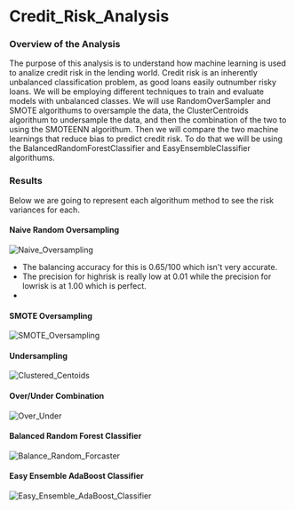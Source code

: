 # Credit_Risk_Analysis

### Overview of the Analysis

The purpose of this analysis is to understand how machine learning is used to analize credit risk in the lending world. Credit risk is an inherently unbalanced classification problem, as good loans easily outnumber risky loans. We will be employing different techniques to train and evaluate models with unbalanced classes. We will use RandomOverSampler and SMOTE algorithums  to oversample the data, the ClusterCentroids algorithum to undersample the data, and then the combination of the two to using the SMOTEENN algorithum. Then we will compare the two machine learnings that reduce bias to predict credit risk. To do that we will be using the BalancedRandomForestClassifier and EasyEnsembleClassifier algorithums.

### Results

Below we are going to represent each algorithum method to see the risk variances for each.

#### Naive Random Oversampling
![Naive_Oversampling](https://user-images.githubusercontent.com/106560752/195467274-19c5f9c8-48e6-4cb0-bc2e-b3ab712eed0e.png)
* The balancing accuracy for this is 0.65/100 which isn't very accurate.
* The precision for highrisk is really low at 0.01 while the precision for lowrisk is at 1.00 which is perfect.
* 

#### SMOTE Oversampling
![SMOTE_Oversampling](https://user-images.githubusercontent.com/106560752/195467324-e35e6efe-01a1-41bf-938f-696685f1fb87.png)


#### Undersampling
![Clustered_Centoids](https://user-images.githubusercontent.com/106560752/195467422-b68d2b30-ecd3-49d2-ba1c-def154433a18.png)


#### Over/Under Combination
![Over_Under](https://user-images.githubusercontent.com/106560752/195467366-52ad7c2e-6716-4ab5-8879-b43d20da27a6.png)


#### Balanced Random Forest Classifier
![Balance_Random_Forcaster](https://user-images.githubusercontent.com/106560752/195467483-0bab6827-de56-44d0-8014-ce90c0424aee.png)


#### Easy Ensemble AdaBoost Classifier
![Easy_Ensemble_AdaBoost_Classifier](https://user-images.githubusercontent.com/106560752/195467523-83fb7965-946c-4db1-be98-723d2b8e36ec.png)


